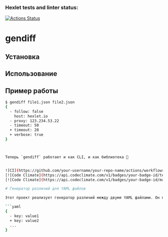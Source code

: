 ### Hexlet tests and linter status:
[![Actions Status](https://github.com/azamuzapbar0808/python-project-50/actions/workflows/hexlet-check.yml/badge.svg)](https://github.com/azamuzapbar0808/python-project-50/actions)

# gendiff

## Установка


## Использование


## Пример работы
```bash
$ gendiff file1.json file2.json
{
  - follow: false
    host: hexlet.io
  - proxy: 123.234.53.22
  - timeout: 50
  + timeout: 20
  + verbose: true
}



Теперь `gendiff` работает и как CLI, и как библиотека 🚀


![CI](https://github.com/your-username/your-repo-name/actions/workflows/ci.yml/badge.svg)
[![Code Climate](https://api.codeclimate.com/v1/badges/your-badge-id/test_coverage.svg)](https://codeclimate.com/github/your-username/your-repo-name/test_coverage)
[![Code Climate](https://api.codeclimate.com/v1/badges/your-badge-id/maintainability.svg)](https://codeclimate.com/github/your-username/your-repo-name/maintainability)

# Генератор различий для YAML файлов

Этот проект реализует генератор различий между двумя YAML файлами. Он позволяет сравнивать два файла и отображать различия в виде списка изменений в формате:

```yaml
{
  - key: value1
  + key: value2
  ...
}
